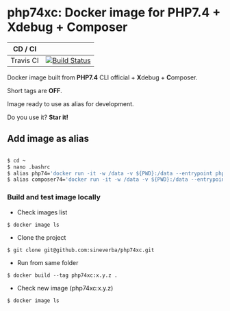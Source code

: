 php74xc: Docker image for PHP7.4 + Xdebug + Composer
====================================================

| CD / CI   |           |
| --------- | --------- |
| Travis CI | [![Build Status](https://travis-ci.com/sineverba/php74xc.svg?branch=master)](https://travis-ci.com/sineverba/php74xc) |



Docker image built from **PHP7.4** CLI official + **X**debug + **C**omposer.

Short tags are __OFF__.

Image ready to use as alias for development.

Do you use it? **Star it!**

## Add image as alias

``` bash

$ cd ~
$ nano .bashrc
$ alias php74='docker run -it -w /data -v ${PWD}:/data --entrypoint php --rm sineverba/php74xc:latest'
$ alias composer74='docker run -it -w /data -v ${PWD}:/data --entrypoint "/usr/bin/composer" --rm sineverba/php74xc:latest'

```

### Build and test image locally

+ Check images list

`$ docker image ls`

+ Clone the project

`$ git clone git@github.com:sineverba/php74xc.git`

+ Run from same folder

`$ docker build --tag php74xc:x.y.z .`

+ Check new image (php74xc:x.y.z)

`$ docker image ls`
